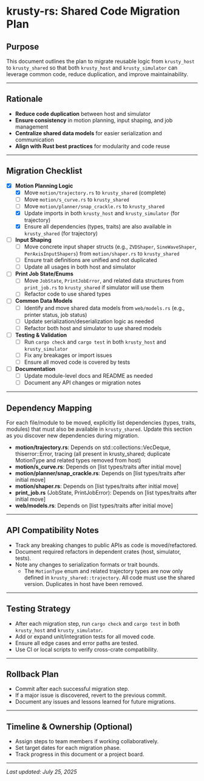 # krusty-rs: Shared Code Migration Plan

## Purpose
This document outlines the plan to migrate reusable logic from `krusty_host` to `krusty_shared` so that both `krusty_host` and `krusty_simulator` can leverage common code, reduce duplication, and improve maintainability.

---

## Rationale
- **Reduce code duplication** between host and simulator
- **Ensure consistency** in motion planning, input shaping, and job management
- **Centralize shared data models** for easier serialization and communication
- **Align with Rust best practices** for modularity and code reuse

---

## Migration Checklist

- [x] **Motion Planning Logic**
    - [x] Move `motion/trajectory.rs` to `krusty_shared` (complete)
    - [ ] Move `motion/s_curve.rs` to `krusty_shared`
    - [ ] Move `motion/planner/snap_crackle.rs` to `krusty_shared`
    - [x] Update imports in both `krusty_host` and `krusty_simulator` (for trajectory)
    - [x] Ensure all dependencies (types, traits) are also available in `krusty_shared` (for trajectory)

- [ ] **Input Shaping**
    - [ ] Move concrete input shaper structs (e.g., `ZVDShaper`, `SineWaveShaper`, `PerAxisInputShapers`) from `motion/shaper.rs` to `krusty_shared`
    - [ ] Ensure trait definitions are unified and not duplicated
    - [ ] Update all usages in both host and simulator

- [ ] **Print Job State/Enums**
    - [ ] Move `JobState`, `PrintJobError`, and related data structures from `print_job.rs` to `krusty_shared` if simulator will use them
    - [ ] Refactor code to use shared types

- [ ] **Common Data Models**
    - [ ] Identify and move shared data models from `web/models.rs` (e.g., printer status, job status)
    - [ ] Update serialization/deserialization logic as needed
    - [ ] Refactor both host and simulator to use shared models

- [ ] **Testing & Validation**
    - [ ] Run `cargo check` and `cargo test` in both `krusty_host` and `krusty_simulator`
    - [ ] Fix any breakages or import issues
    - [ ] Ensure all moved code is covered by tests

- [ ] **Documentation**
    - [ ] Update module-level docs and README as needed
    - [ ] Document any API changes or migration notes

---

## Dependency Mapping
For each file/module to be moved, explicitly list dependencies (types, traits, modules) that must also be available in `krusty_shared`. Update this section as you discover new dependencies during migration.

- **motion/trajectory.rs**: Depends on std::collections::VecDeque, thiserror::Error, tracing (all present in krusty_shared; duplicate MotionType and related types removed from host)
- **motion/s_curve.rs**: Depends on [list types/traits after initial move]
- **motion/planner/snap_crackle.rs**: Depends on [list types/traits after initial move]
- **motion/shaper.rs**: Depends on [list types/traits after initial move]
- **print_job.rs** (JobState, PrintJobError): Depends on [list types/traits after initial move]
- **web/models.rs**: Depends on [list types/traits after initial move]

---

## API Compatibility Notes
- Track any breaking changes to public APIs as code is moved/refactored.
- Document required refactors in dependent crates (host, simulator, tests).
- Note any changes to serialization formats or trait bounds.
    - The `MotionType` enum and related trajectory types are now only defined in `krusty_shared::trajectory`. All code must use the shared version. Duplicates in host have been removed.

---

## Testing Strategy
- After each migration step, run `cargo check` and `cargo test` in both `krusty_host` and `krusty_simulator`.
- Add or expand unit/integration tests for all moved code.
- Ensure all edge cases and error paths are tested.
- Use CI or local scripts to verify cross-crate compatibility.

---

## Rollback Plan
- Commit after each successful migration step.
- If a major issue is discovered, revert to the previous commit.
- Document any issues and lessons learned for future migrations.

---

## Timeline & Ownership (Optional)
- Assign steps to team members if working collaboratively.
- Set target dates for each migration phase.
- Track progress in this document or a project board.

---

_Last updated: July 25, 2025_
